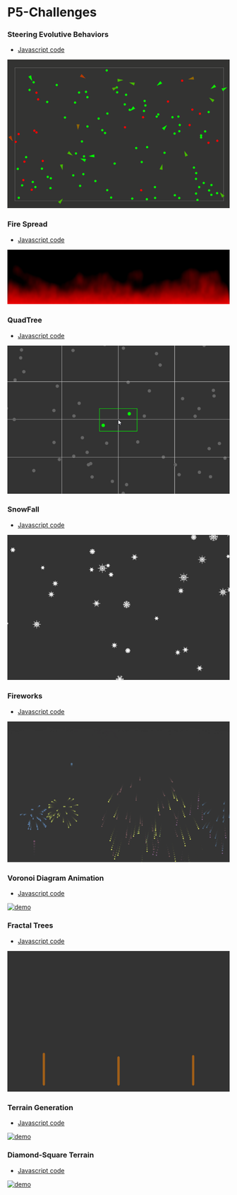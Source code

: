 # P5-Challenges

### Steering Evolutive Behaviors

- [Javascript code](https://github.com/alseether/P5-Challenges/tree/master/1%20-%20Steering%20Evolutive%20Behaviors)

[![demo][1]][1]


### Fire Spread

- [Javascript code](https://github.com/alseether/P5-Challenges/tree/master/2%20-%20Fire%20spread)

[![demo][2]][2]

### QuadTree

- [Javascript code](https://github.com/alseether/P5-Challenges/tree/master/3%20-%20QuadTree)

[![demo][3]][3]

### SnowFall

- [Javascript code](https://github.com/alseether/P5-Challenges/tree/master/4%20-%20Snow%20Fall)

[![demo][4]][4]

### Fireworks

- [Javascript code](https://github.com/alseether/P5-Challenges/tree/master/5%20-%20Fireworks)

[![demo][5]][5]

### Voronoi Diagram Animation

- [Javascript code](https://github.com/alseether/P5-Challenges/tree/master/6%20-%20Voronoi%20Diagram%20Animation)

[![demo][6]][6]

### Fractal Trees

- [Javascript code](https://github.com/alseether/P5-Challenges/tree/master/7%20-%20Fractal%20Trees)

[![demo][7]][7]

### Terrain Generation

- [Javascript code](https://github.com/alseether/P5-Challenges/tree/master/8%20-%20Terrain%20Generation)

[![demo][8]][8]

### Diamond-Square Terrain

- [Javascript code](https://github.com/alseether/P5-Challenges/tree/master/9%20-%20Diamond-Square%20Terrain)

[![demo][9]][9]

[1]: https://raw.githubusercontent.com/alseether/P5-Challenges/master/1%20-%20Steering%20Evolutive%20Behaviors/steering.gif
[2]: https://raw.githubusercontent.com/alseether/P5-Challenges/master/2%20-%20Fire%20spread/firespread.gif
[3]: https://raw.githubusercontent.com/alseether/P5-Challenges/master/3%20-%20QuadTree/quadtree.gif
[4]: https://raw.githubusercontent.com/alseether/P5-Challenges/master/4%20-%20Snow%20Fall/snowfall.gif
[5]: https://raw.githubusercontent.com/alseether/P5-Challenges/master/5%20-%20Fireworks/fireworks.gif
[6]: https://raw.githubusercontent.com/alseether/P5-Challenges/master/6%20-%20Voronoi%20Diagram%20Animation/voronoi.gif
[7]: https://raw.githubusercontent.com/alseether/P5-Challenges/master/7%20-%20Fractal%20Trees/fractaltrees.gif
[8]: https://raw.githubusercontent.com/alseether/P5-Challenges/master/8%20-%20Terrain%20Generation/terrain.gif
[9]: https://raw.githubusercontent.com/alseether/P5-Challenges/master/9%20-%20Diamond-Square%20Terrain/diamondSquare.gif

